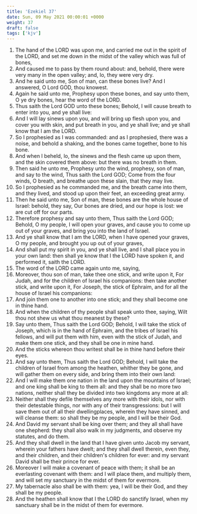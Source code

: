 ```yaml
---
title: 'Ezekiel 37'
date: Sun, 09 May 2021 00:00:01 +0000
weight: 37
draft: false
tags: ['kjv'] 
---
```


1. The hand of the LORD was upon me, and carried me out in the spirit of the LORD, and set me down in the midst of the valley which was full of bones,
2. And caused me to pass by them round about: and, behold, there were very many in the open valley; and, lo, they were very dry.
3. And he said unto me, Son of man, can these bones live? And I answered, O Lord GOD, thou knowest.
4. Again he said unto me, Prophesy upon these bones, and say unto them, O ye dry bones, hear the word of the LORD.
5. Thus saith the Lord GOD unto these bones; Behold, I will cause breath to enter into you, and ye shall live:
6. And I will lay sinews upon you, and will bring up flesh upon you, and cover you with skin, and put breath in you, and ye shall live; and ye shall know that I am the LORD.
7. So I prophesied as I was commanded: and as I prophesied, there was a noise, and behold a shaking, and the bones came together, bone to his bone.
8. And when I beheld, lo, the sinews and the flesh came up upon them, and the skin covered them above: but there was no breath in them.
9. Then said he unto me, Prophesy unto the wind, prophesy, son of man, and say to the wind, Thus saith the Lord GOD; Come from the four winds, O breath, and breathe upon these slain, that they may live.
10. So I prophesied as he commanded me, and the breath came into them, and they lived, and stood up upon their feet, an exceeding great army.
11. Then he said unto me, Son of man, these bones are the whole house of Israel: behold, they say, Our bones are dried, and our hope is lost: we are cut off for our parts.
12. Therefore prophesy and say unto them, Thus saith the Lord GOD; Behold, O my people, I will open your graves, and cause you to come up out of your graves, and bring you into the land of Israel.
13. And ye shall know that I am the LORD, when I have opened your graves, O my people, and brought you up out of your graves,
14. And shall put my spirit in you, and ye shall live, and I shall place you in your own land: then shall ye know that I the LORD have spoken it, and performed it, saith the LORD.
15. The word of the LORD came again unto me, saying,
16. Moreover, thou son of man, take thee one stick, and write upon it, For Judah, and for the children of Israel his companions: then take another stick, and write upon it, For Joseph, the stick of Ephraim, and for all the house of Israel his companions:
17. And join them one to another into one stick; and they shall become one in thine hand.
18. And when the children of thy people shall speak unto thee, saying, Wilt thou not shew us what thou meanest by these?
19. Say unto them, Thus saith the Lord GOD; Behold, I will take the stick of Joseph, which is in the hand of Ephraim, and the tribes of Israel his fellows, and will put them with him, even with the stick of Judah, and make them one stick, and they shall be one in mine hand.
20. And the sticks whereon thou writest shall be in thine hand before their eyes.
21. And say unto them, Thus saith the Lord GOD; Behold, I will take the children of Israel from among the heathen, whither they be gone, and will gather them on every side, and bring them into their own land:
22. And I will make them one nation in the land upon the mountains of Israel; and one king shall be king to them all: and they shall be no more two nations, neither shall they be divided into two kingdoms any more at all:
23. Neither shall they defile themselves any more with their idols, nor with their detestable things, nor with any of their transgressions: but I will save them out of all their dwellingplaces, wherein they have sinned, and will cleanse them: so shall they be my people, and I will be their God.
24. And David my servant shall be king over them; and they all shall have one shepherd: they shall also walk in my judgments, and observe my statutes, and do them.
25. And they shall dwell in the land that I have given unto Jacob my servant, wherein your fathers have dwelt; and they shall dwell therein, even they, and their children, and their children's children for ever: and my servant David shall be their prince for ever.
26. Moreover I will make a covenant of peace with them; it shall be an everlasting covenant with them: and I will place them, and multiply them, and will set my sanctuary in the midst of them for evermore.
27. My tabernacle also shall be with them: yea, I will be their God, and they shall be my people.
28. And the heathen shall know that I the LORD do sanctify Israel, when my sanctuary shall be in the midst of them for evermore.

